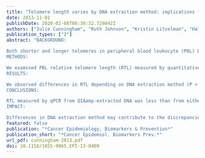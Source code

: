 ```yaml
---
title: "Telomere length varies by DNA extraction method: implications for epidemiologic research"
date: 2013-11-01
publishDate: 2020-02-08T06:30:32.729842Z
authors: ["Julie Cunningham", "Ruth Johnson", "Kristin Litzelman", "Hal Skinner", "Songwon Seo", "Corinne Engelman", "Russell Vanderboom", "Grace Kimmel", "Ronald Gangnon", "Douglas Riegert-Johnson", "John Baron", "John Potter", "Robert Haile", "Daniel Buchanan", "Mark Jenkins", "David Rider", "Stephen Thibodeau", "Gloria Petersen", "Lisa Boardman"]
publication_types: ["2"]
abstract: "BACKGROUND:

Both shorter and longer telomeres in peripheral blood leukocyte (PBL) DNA have been associated with cancer risk. However, associations remain inconsistent across studies of the same cancer type. This study compares DNA preparation methods to determine telomere length from patients with colorectal cancer.
METHODS:

We examined PBL relative telomere length (RTL) measured by quantitative PCR (qPCR) in 1,033 patients with colorectal cancer and 2,952 healthy controls. DNA was extracted with phenol/chloroform, PureGene, or QIAamp.
RESULTS:

We observed differences in RTL depending on DNA extraction method (P < 0.001). Phenol/chloroform-extracted DNA had a mean RTL (T/S ratio) of 0.78 (range 0.01-6.54) compared with PureGene-extracted DNA (mean RTL of 0.75; range 0.00-12.33). DNA extracted by QIAamp yielded a mean RTL of 0.38 (range 0.02-3.69). We subsequently compared RTL measured by qPCR from an independent set of 20 colorectal cancer cases and 24 normal controls in PBL DNA extracted by each of the three extraction methods. The range of RTL measured by qPCR from QIAamp-extracted DNA (0.17-0.58) was less than from either PureGene or phenol/chloroform (ranges, 0.04-2.67 and 0.32-2.81, respectively).
CONCLUSIONS:

RTL measured by qPCR from QIAamp-extracted DNA was less than from either PureGene or phenol/chloroform (P < 0.001).
IMPACT:

Differences in DNA extraction method may contribute to the discrepancies between studies seeking to find an association between the risk of cancer or other diseases and RTL."
featured: false
publication: "*Cancer Epidemiology, Biomarkers & Prevention*"
publication_short: "*Cancer Epidemiol. Biomarkers Prev.*"
url_pdf: cunningham-2013.pdf
doi: 10.1158/1055-9965.EPI-13-0409
---
```


